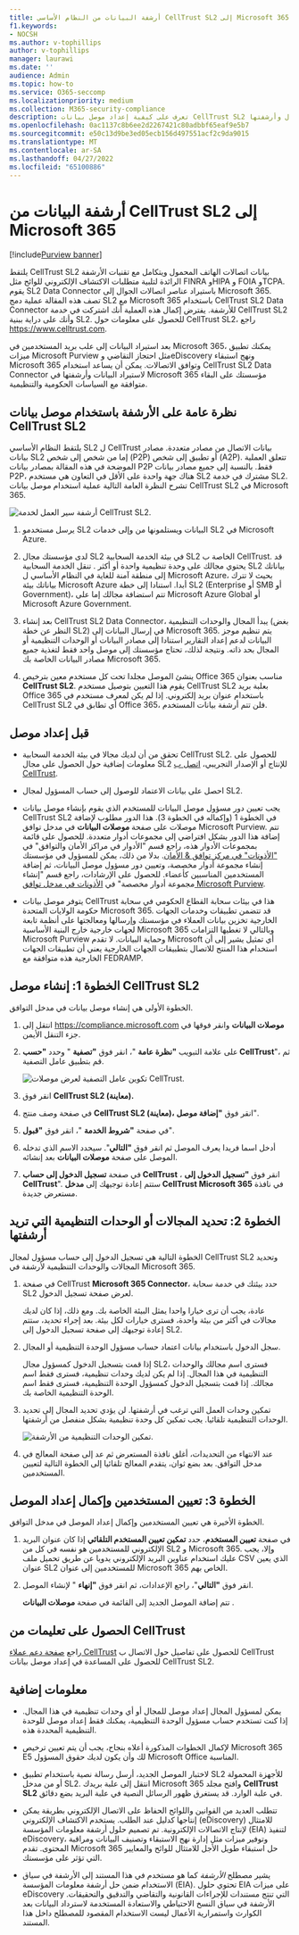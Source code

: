 ```yaml
---
title: أرشفة البيانات من النظام الأساسي CellTrust SL2 إلى Microsoft 365
f1.keywords:
- NOCSH
ms.author: v-tophillips
author: v-tophillips
manager: laurawi
ms.date: ''
audience: Admin
ms.topic: how-to
ms.service: O365-seccomp
ms.localizationpriority: medium
ms.collection: M365-security-compliance
description: تعرف على كيفية إعداد موصل بيانات CellTrust SL2 واستخدامه لاستيراد بيانات اتصالات الجوال وأرشفتها.
ms.openlocfilehash: 0ac1137c8b6ee2d2267421c80adbbf65eaf9e5b7
ms.sourcegitcommit: e50c13d9be3ed05ecb156d497551acf2c9da9015
ms.translationtype: MT
ms.contentlocale: ar-SA
ms.lasthandoff: 04/27/2022
ms.locfileid: "65100886"
---
```

# <a name="archive-data-from-celltrust-sl2-to-microsoft-365"></a>أرشفة البيانات من CellTrust SL2 إلى Microsoft 365

[!include[Purview banner](../includes/purview-rebrand-banner.md)]

يلتقط CellTrust SL2 بيانات اتصالات الهاتف المحمول ويتكامل مع تقنيات الأرشفة الرائدة لتلبية متطلبات الاكتشاف الإلكتروني للوائح مثل FINRA وHIPA و FOIA وTCPA. يقوم SL2 Data Connector باستيراد عناصر اتصالات الجوال إلى Microsoft 365. تصف هذه المقالة عملية دمج SL2 مع Microsoft 365 باستخدام CellTrust SL2 Data Connector للأرشفة. يفترض إكمال هذه العملية أنك اشتركت في خدمة CellTrust SL2 وأنك على دراية ببنية SL2. للحصول على معلومات حول CellTrust SL2، راجع <https://www.celltrust.com>.

بعد استيراد البيانات إلى علب بريد المستخدمين في Microsoft 365، يمكنك تطبيق ميزات Microsoft Purview مثل احتجاز التقاضي وeDiscovery ونهج استبقاء Microsoft 365 وتوافق الاتصالات. يمكن أن يساعد استخدام CellTrust SL2 Data Connector لاستيراد البيانات وأرشفتها في Microsoft 365 مؤسستك على البقاء متوافقة مع السياسات الحكومية والتنظيمية.

## <a name="overview-of-archiving-with-the-celltrust-sl2-data-connector"></a>نظرة عامة على الأرشفة باستخدام موصل بيانات CellTrust SL2

يلتقط النظام الأساسي SL2 ل CellTrust بيانات الاتصال من مصادر متعددة. مصادر بيانات SL2 إما من شخص إلى شخص (P2P) أو تطبيق إلى شخص (A2P). تتعلق العملية الموضحة في هذه المقالة بمصادر بيانات P2P فقط. بالنسبة إلى جميع مصادر بيانات P2P، هناك جهة واحدة على الأقل في التعاون هي مستخدم SL2 مشترك في خدمة SL2. تشرح النظرة العامة التالية عملية استخدام موصل بيانات CellTrust SL2 في Microsoft 365.

![أرشفة سير العمل لخدمة CellTrust SL2.](../media/CellTrustSL2ConnectorWorkflow.png)

1. يرسل مستخدمو SL2 البيانات ويستلمونها من وإلى خدمات SL2 في Microsoft Azure.

2. لدى مؤسستك مجال SL2 في بيئة الخدمة السحابية SL2 الخاصة ب CellTrust. قد يحتوي مجالك على وحدة تنظيمية واحدة أو أكثر . تنقل الخدمة السحابية SL2 بياناتك إلى منطقة آمنة للغاية في النظام الأساسي ل Microsoft Azure، بحيث لا تترك بياناتك بيئة Microsoft Azure أبدا. استنادا إلى خطة SL2 (Enterprise أو SMB أو Government)، تتم استضافة مجالك إما على Microsoft Azure Global أو Microsoft Azure Government.

3. بعد إنشاء CellTrust SL2 Data Connector، يبدأ المجال والوحدات التنظيمية (بغض النظر عن خطة SL2) في إرسال البيانات إلى Microsoft 365. يتم تنظيم موجز البيانات لدعم إعداد التقارير استنادا إلى مصادر البيانات أو الوحدات التنظيمية أو المجال بحد ذاته. ونتيجة لذلك، تحتاج مؤسستك إلى موصل واحد فقط لتغذية جميع مصادر البيانات الخاصة بك Microsoft 365.

4. ينشئ الموصل مجلدا تحت كل مستخدم معين بترخيص Office 365 مناسب بعنوان **CellTrust SL2**. يقوم هذا التعيين بتوصيل مستخدم CellTrust SL2 بعلبة بريد Office 365 باستخدام عنوان بريد إلكتروني. إذا لم يكن لمعرف مستخدم في CellTrust SL2 أي تطابق في Office 365، فلن تتم أرشفة بيانات المستخدم.

## <a name="before-you-set-up-a-connector"></a>قبل إعداد موصل

- تحقق من أن لديك مجالا في بيئة الخدمة السحابية CellTrust SL2. للحصول على معلومات إضافية حول الحصول على مجال SL2 للإنتاج أو الإصدار التجريبي، [اتصل ب CellTrust](https://www.celltrust.com/contact-us/#form).

- احصل على بيانات الاعتماد للوصول إلى حساب المسؤول لمجال SL2.

- يجب تعيين دور مسؤول موصل البيانات للمستخدم الذي يقوم بإنشاء موصل بيانات CellTrust SL2 في الخطوة 1 (وإكماله في الخطوة 3). هذا الدور مطلوب لإضافة موصلات على صفحة **موصلات البيانات** في مدخل توافق Microsoft Purview. تتم إضافة هذا الدور بشكل افتراضي إلى مجموعات أدوار متعددة. للحصول على قائمة بمجموعات الأدوار هذه، راجع قسم "الأدوار في مراكز الأمان والتوافق" في ["الأذونات" في مركز توافق & الأمان](../security/office-365-security/permissions-in-the-security-and-compliance-center.md#roles-in-the-security--compliance-center). بدلا من ذلك، يمكن للمسؤول في مؤسستك إنشاء مجموعة أدوار مخصصة، وتعيين دور مسؤول موصل البيانات، ثم إضافة المستخدمين المناسبين كأعضاء. للحصول على الإرشادات، راجع قسم "إنشاء مجموعة أدوار مخصصة" في [الأذونات في مدخل توافق Microsoft Purview](microsoft-365-compliance-center-permissions.md#create-a-custom-role-group).

- يتوفر موصل بيانات CellTrust هذا في بيئات سحابة القطاع الحكومي في سحابة حكومة الولايات المتحدة Microsoft 365. قد تتضمن تطبيقات وخدمات الجهات الخارجية تخزين بيانات العملاء في مؤسستك وإرسالها ومعالجتها على أنظمة تابعة لجهات خارجية خارج البنية الأساسية Microsoft 365 وبالتالي لا تغطيها التزامات Microsoft Purview وحماية البيانات. لا تقدم Microsoft أي تمثيل يشير إلى أن استخدام هذا المنتج للاتصال بتطبيقات الجهات الخارجية يعني أن تطبيقات الجهات الخارجية هذه متوافقة مع FEDRAMP.

## <a name="step-1-create-a-celltrust-sl2-connector"></a>الخطوة 1: إنشاء موصل CellTrust SL2

الخطوة الأولى هي إنشاء موصل بيانات في مدخل التوافق.

1. انتقل إلى <https://compliance.microsoft.com> **موصلات البيانات** وانقر فوقها في جزء التنقل الأيمن.

2. على علامة التبويب **"نظرة عامة** "، انقر فوق **"تصفية** " وحدد **"حسب CellTrust**"، ثم قم بتطبيق عامل التصفية.

   ![تكوين عامل التصفية لعرض موصلات CellTrust.](../media/DataConnectorsFilter.png)

3. انقر فوق **CellTrust SL2 (معاينة).**

4. في صفحة وصف منتج **CellTrust SL2 (معاينة)،** انقر فوق **"إضافة موصل**".

5. في صفحة **"شروط الخدمة** "، انقر فوق **"قبول**".

6. أدخل اسما فريدا يعرف الموصل ثم انقر فوق **"التالي**". سيحدد الاسم الذي تدخله الموصل على صفحة **موصلات البيانات** بعد إنشائه.

7. في صفحة **تسجيل الدخول إلى حساب CellTrust** ، انقر فوق **"تسجيل الدخول إلى CellTrust**". ستتم إعادة توجيهك إلى **مدخل CellTrust Microsoft 365** في نافذة مستعرض جديدة.

## <a name="step-2-select-the-domains-or-ous-to-archive"></a>الخطوة 2: تحديد المجالات أو الوحدات التنظيمية التي تريد أرشفتها

الخطوة التالية هي تسجيل الدخول إلى حساب مسؤول لمجال CellTrust SL2 وتحديد المجالات والوحدات التنظيمية لأرشفة في Microsoft 365.

1. في صفحة CellTrust **Microsoft 365 Connector**، حدد بيئتك في خدمة سحابة SL2 لعرض صفحة تسجيل الدخول.

   عادة، يجب أن ترى خيارا واحدا يمثل البيئة الخاصة بك. ومع ذلك، إذا كان لديك مجالات في أكثر من بيئة واحدة، فسترى خيارات لكل بيئة. بعد إجراء تحديد، ستتم إعادة توجيهك إلى صفحة تسجيل الدخول إلى SL2.

2. سجل الدخول باستخدام بيانات اعتماد حساب مسؤول الوحدة التنظيمية أو المجال.

   إذا قمت بتسجيل الدخول كمسؤول مجال SL2، فسترى اسم مجالك والوحدات التنظيمية في هذا المجال. إذا لم يكن لديك وحدات تنظيمية، فسترى فقط اسم مجالك. إذا قمت بتسجيل الدخول كمسؤول الوحدة التنظيمية، فسترى فقط اسم الوحدة التنظيمية الخاصة بك.

3. تمكين وحدات العمل التي ترغب في أرشفتها. لن يؤدي تحديد المجال إلى تحديد الوحدات التنظيمية تلقائيا. يجب تمكين كل وحدة تنظيمية بشكل منفصل من أرشفتها.

   ![تمكين الوحدات التنظيمية من الأرشفة.](../media/EnableCellTrustOUs.png)

4. عند الانتهاء من التحديدات، أغلق نافذة المستعرض ثم عد إلى صفحة المعالج في مدخل التوافق. بعد بضع ثوان، يتقدم المعالج تلقائيا إلى الخطوة التالية لتعيين المستخدمين.

## <a name="step-3-map-users-and-complete-the-connector-setup"></a>الخطوة 3: تعيين المستخدمين وإكمال إعداد الموصل

الخطوة الأخيرة هي تعيين المستخدمين وإكمال إعداد الموصل في مدخل التوافق.

1. في صفحة **تعيين المستخدم**، حدد **تمكين تعيين المستخدم التلقائي** إذا كان عنوان البريد الإلكتروني للمستخدمين هو نفسه في كل من SL2 و Microsoft 365. وإلا، يجب عليك استخدام عناوين البريد الإلكتروني يدويا عن طريق تحميل ملف CSV الذي يعين عنوان SL2 للمستخدمين إلى عنوان Microsoft 365 الخاص بهم.

2. انقر فوق **"التالي**"، راجع الإعدادات، ثم انقر فوق **"إنهاء** " لإنشاء الموصل.

   تتم إضافة الموصل الجديد إلى القائمة في صفحة **موصلات البيانات** .

## <a name="get-help-from-celltrust"></a>الحصول على تعليمات من CellTrust

راجع [صفحة دعم عملاء CellTrust](https://www.celltrust.com/contact-us/#support) للحصول على تفاصيل حول الاتصال ب CellTrust للحصول على المساعدة في إعداد موصل بيانات CellTrust SL2.

## <a name="more-information"></a>معلومات إضافية

- يمكن لمسؤول المجال إعداد موصل للمجال أو أي وحدات تنظيمية في هذا المجال. إذا كنت تستخدم حساب مسؤول الوحدة التنظيمية، يمكنك فقط إعداد موصل للوحدة التنظيمية المحددة هذه.

- لإكمال الخطوات المذكورة أعلاه بنجاح، يجب أن يتم تعيين ترخيص Microsoft 365 E5 لك وأن يكون لديك حقوق المسؤول Microsoft Office المناسبة.

- لاختبار الموصل الجديد، أرسل رسالة نصية باستخدام تطبيق SL2 للأجهزة المحمولة أو من مدخل SL2. انتقل إلى علبة بريدك Microsoft 365 وافتح مجلد **CellTrust SL2** في علبة الوارد. قد يستغرق ظهور الرسائل النصية في علبة البريد بضع دقائق.

- تتطلب العديد من القوانين واللوائح الحفاظ على الاتصال الإلكتروني بطريقة يمكن إنتاجها كدليل عند الطلب. يستخدم الاكتشاف الإلكتروني (eDiscovery) للامتثال لإنتاج الاتصالات الإلكترونية. تم تصميم حلول أرشفة معلومات المؤسسة (EIA) لتنفيذ eDiscovery، وتوفير ميزات مثل إدارة نهج الاستبقاء وتصنيف البيانات ومراقبة المحتوى. تقدم Microsoft 365 حل استبقاء طويل الأجل للامتثال للوائح والمعايير التي تؤثر على مؤسستك.

- يشير مصطلح *الأرشفة* كما هو مستخدم في هذا المستند إلى الأرشفة في سياق الاستخدام ضمن حل أرشفة معلومات المؤسسة (EIA). تحتوي حلول EIA على ميزات eDiscovery التي تنتج مستندات للإجراءات القانونية والتقاضي والتدقيق والتحقيقات. الأرشفة في سياق النسخ الاحتياطي والاستعادة المستخدمة لاسترداد البيانات بعد الكوارث واستمرارية الأعمال ليست الاستخدام المقصود للمصطلح داخل هذا المستند.
